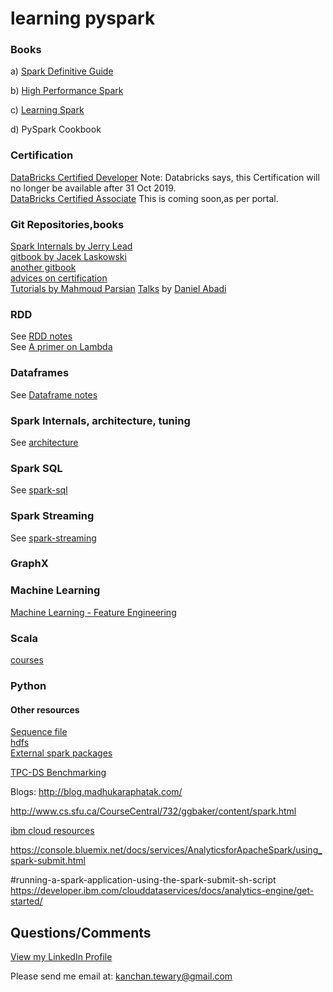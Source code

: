 # learning pyspark

### Books
a) [Spark Definitive Guide](https://learning.oreilly.com/library/view/spark-the-definitive/9781491912201/)

b) [High Performance Spark](https://learning.oreilly.com/library/view/mastering-apache-spark/9781786462749/Text/cover.xhtml)

c) [Learning Spark](https://learning.oreilly.com/library/view/learning-spark/9781449359034/)

d) PySpark Cookbook

### Certification
[DataBricks Certified Developer](https://academy.databricks.com/exam/databricks-certified-developer-apache-spark-2x)
Note: Databricks says, this Certification will no longer be available after 31 Oct 2019.  
[DataBricks Certified Associate](https://academy.databricks.com/exam/databricks-certified-associate-for-apache-spark-24)
This is coming soon,as per portal.

### Git Repositories,books
[Spark Internals by Jerry Lead](https://github.com/JerryLead/SparkInternals)  
[gitbook by Jacek Laskowski](https://jaceklaskowski.gitbooks.io/mastering-apache-spark/content/)  
[another gitbook](https://umbertogriffo.gitbooks.io/apache-spark-best-practices-and-tuning/content/)  
[advices on certification](https://github.com/vivek-bombatkar/Databricks-Apache-Spark-2X-Certified-Developer.git)  
[Tutorials by Mahmoud Parsian](https://github.com/mahmoudparsian/pyspark-tutorial)
[Talks](http://dbmsmusings.blogspot.com/2017/10/apache-arrow-vs-parquet-and-orc-do-we.html) by [Daniel Abadi](http://www.cs.umd.edu/~abadi/)

### RDD

See [RDD notes](LEARN-RDD.md)  
See [A primer on Lambda](lambda-functions.md)

### Dataframes

See [Dataframe notes](dataframes.md)

### Spark Internals, architecture, tuning

See [architecture](architecture.md)

### Spark SQL

See [spark-sql](spark-sql.md)

### Spark Streaming

See [spark-streaming](spark-streaming.md)

### GraphX

### Machine  Learning

[Machine Learning - Feature Engineering](https://machinelearningmastery.com/discover-feature-engineering-how-to-engineer-features-and-how-to-get-good-at-it/)

### Scala

[courses](https://www.coursera.org/learn/progfun1)

### Python

#### Other resources

[Sequence file](https://wiki.apache.org/hadoop/SequenceFile)  
[hdfs](http://hadoop.apache.org/docs/stable/hadoop-project-dist/hadoop-hdfs/HdfsUserGuide.html)  
[External spark packages](http://spark-packages.org/)

[TPC-DS Benchmarking](http://www.tpc.org/tpcds/default.asp)

Blogs:
http://blog.madhukaraphatak.com/

http://www.cs.sfu.ca/CourseCentral/732/ggbaker/content/spark.html

[ibm cloud resources](https://developer.ibm.com/clouddataservices/docs/spark/)

https://console.bluemix.net/docs/services/AnalyticsforApacheSpark/using_spark-submit.html

#running-a-spark-application-using-the-spark-submit-sh-script
https://developer.ibm.com/clouddataservices/docs/analytics-engine/get-started/


## Questions/Comments

[View my LinkedIn Profile](https://www.linkedin.com/in/kanchan-tewary-44612279/)

Please send me email at: kanchan.tewary@gmail.com
